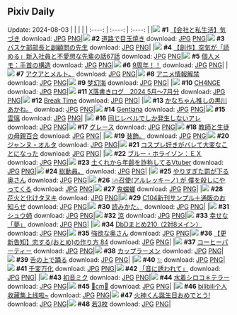 ## Pixiv Daily
Update: 2024-08-03
|      |      |      |
| :----: | :----: | :----: |
|![](https://pixiv.microyu.workers.dev/c/240x480/img-master/img/2024/08/02/12/00/08/121103000_p0_master1200.jpg) **#1** [【会社と私生活】気づき](https://www.pixiv.net/artworks/121103000) download: [JPG](https://pixiv.microyu.workers.dev/img-original/img/2024/08/02/12/00/08/121103000_p0.jpg) [PNG](https://pixiv.microyu.workers.dev/img-original/img/2024/08/02/12/00/08/121103000_p0.png)|![](https://pixiv.microyu.workers.dev/c/240x480/img-master/img/2024/08/02/07/30/01/121098990_p0_master1200.jpg) **#2** [道路で目玉焼き](https://www.pixiv.net/artworks/121098990) download: [JPG](https://pixiv.microyu.workers.dev/img-original/img/2024/08/02/07/30/01/121098990_p0.jpg) [PNG](https://pixiv.microyu.workers.dev/img-original/img/2024/08/02/07/30/01/121098990_p0.png)|![](https://pixiv.microyu.workers.dev/c/240x480/img-master/img/2024/08/01/19/12/00/121081633_p0_master1200.jpg) **#3** [バスケ部部長と副顧問の先生](https://www.pixiv.net/artworks/121081633) download: [JPG](https://pixiv.microyu.workers.dev/img-original/img/2024/08/01/19/12/00/121081633_p0.jpg) [PNG](https://pixiv.microyu.workers.dev/img-original/img/2024/08/01/19/12/00/121081633_p0.png)|
|![](https://pixiv.microyu.workers.dev/c/240x480/img-master/img/2024/08/01/18/42/16/121080829_p0_master1200.jpg) **#4** [【創作】空気が「読める」新入社員と不愛想な先輩の話67話](https://www.pixiv.net/artworks/121080829) download: [JPG](https://pixiv.microyu.workers.dev/img-original/img/2024/08/01/18/42/16/121080829_p0.jpg) [PNG](https://pixiv.microyu.workers.dev/img-original/img/2024/08/01/18/42/16/121080829_p0.png)|![](https://pixiv.microyu.workers.dev/c/240x480/img-master/img/2024/08/01/06/00/05/121068064_p0_master1200.jpg) **#5** [個人メモ：手首の構造](https://www.pixiv.net/artworks/121068064) download: [JPG](https://pixiv.microyu.workers.dev/img-original/img/2024/08/01/06/00/05/121068064_p0.jpg) [PNG](https://pixiv.microyu.workers.dev/img-original/img/2024/08/01/06/00/05/121068064_p0.png)|![](https://pixiv.microyu.workers.dev/c/240x480/img-master/img/2024/08/02/00/00/22/121091331_p0_master1200.jpg) **#6** [9周年！！](https://www.pixiv.net/artworks/121091331) download: [JPG](https://pixiv.microyu.workers.dev/img-original/img/2024/08/02/00/00/22/121091331_p0.jpg) [PNG](https://pixiv.microyu.workers.dev/img-original/img/2024/08/02/00/00/22/121091331_p0.png)|
|![](https://pixiv.microyu.workers.dev/c/240x480/img-master/img/2024/08/02/16/08/49/121107272_p0_master1200.jpg) **#7** [アクアとメルト。](https://www.pixiv.net/artworks/121107272) download: [JPG](https://pixiv.microyu.workers.dev/img-original/img/2024/08/02/16/08/49/121107272_p0.jpg) [PNG](https://pixiv.microyu.workers.dev/img-original/img/2024/08/02/16/08/49/121107272_p0.png)|![](https://pixiv.microyu.workers.dev/c/240x480/img-master/img/2024/08/01/19/26/26/121082015_p0_master1200.jpg) **#8** [アニメ情報解禁](https://www.pixiv.net/artworks/121082015) download: [JPG](https://pixiv.microyu.workers.dev/img-original/img/2024/08/01/19/26/26/121082015_p0.jpg) [PNG](https://pixiv.microyu.workers.dev/img-original/img/2024/08/01/19/26/26/121082015_p0.png)|![](https://pixiv.microyu.workers.dev/c/240x480/img-master/img/2024/08/01/00/00/21/121061188_p0_master1200.jpg) **#9** [梦幻海](https://www.pixiv.net/artworks/121061188) download: [JPG](https://pixiv.microyu.workers.dev/img-original/img/2024/08/01/00/00/21/121061188_p0.jpg) [PNG](https://pixiv.microyu.workers.dev/img-original/img/2024/08/01/00/00/21/121061188_p0.png)|
|![](https://pixiv.microyu.workers.dev/c/240x480/img-master/img/2024/08/01/00/00/47/121061278_p0_master1200.jpg) **#10** [CH4NGE](https://www.pixiv.net/artworks/121061278) download: [JPG](https://pixiv.microyu.workers.dev/img-original/img/2024/08/01/00/00/47/121061278_p0.jpg) [PNG](https://pixiv.microyu.workers.dev/img-original/img/2024/08/01/00/00/47/121061278_p0.png)|![](https://pixiv.microyu.workers.dev/c/240x480/img-master/img/2024/08/01/00/56/58/121063621_p0_master1200.jpg) **#11** [X落書きログ　2024 5月～7月分](https://www.pixiv.net/artworks/121063621) download: [JPG](https://pixiv.microyu.workers.dev/img-original/img/2024/08/01/00/56/58/121063621_p0.jpg) [PNG](https://pixiv.microyu.workers.dev/img-original/img/2024/08/01/00/56/58/121063621_p0.png)|![](https://pixiv.microyu.workers.dev/c/240x480/img-master/img/2024/08/01/00/00/06/121061100_p0_master1200.jpg) **#12** [Break Time](https://www.pixiv.net/artworks/121061100) download: [JPG](https://pixiv.microyu.workers.dev/img-original/img/2024/08/01/00/00/06/121061100_p0.jpg) [PNG](https://pixiv.microyu.workers.dev/img-original/img/2024/08/01/00/00/06/121061100_p0.png)|
|![](https://pixiv.microyu.workers.dev/c/240x480/img-master/img/2024/08/02/15/51/39/121106933_p0_master1200.jpg) **#13** [かなちゃん推しの黒川あかね。](https://www.pixiv.net/artworks/121106933) download: [JPG](https://pixiv.microyu.workers.dev/img-original/img/2024/08/02/15/51/39/121106933_p0.jpg) [PNG](https://pixiv.microyu.workers.dev/img-original/img/2024/08/02/15/51/39/121106933_p0.png)|![](https://pixiv.microyu.workers.dev/c/240x480/img-master/img/2024/08/01/00/00/53/121061301_p0_master1200.jpg) **#14** [Gentiana](https://www.pixiv.net/artworks/121061301) download: [JPG](https://pixiv.microyu.workers.dev/img-original/img/2024/08/01/00/00/53/121061301_p0.jpg) [PNG](https://pixiv.microyu.workers.dev/img-original/img/2024/08/01/00/00/53/121061301_p0.png)|![](https://pixiv.microyu.workers.dev/c/240x480/img-master/img/2024/08/01/00/00/40/121061254_p0_master1200.jpg) **#15** [雲璃](https://www.pixiv.net/artworks/121061254) download: [JPG](https://pixiv.microyu.workers.dev/img-original/img/2024/08/01/00/00/40/121061254_p0.jpg) [PNG](https://pixiv.microyu.workers.dev/img-original/img/2024/08/01/00/00/40/121061254_p0.png)|
|![](https://pixiv.microyu.workers.dev/c/240x480/img-master/img/2024/08/01/00/54/51/121063568_p0_master1200.jpg) **#16** [同じレベルでしか発生しないアレ](https://www.pixiv.net/artworks/121063568) download: [JPG](https://pixiv.microyu.workers.dev/img-original/img/2024/08/01/00/54/51/121063568_p0.jpg) [PNG](https://pixiv.microyu.workers.dev/img-original/img/2024/08/01/00/54/51/121063568_p0.png)|![](https://pixiv.microyu.workers.dev/c/240x480/img-master/img/2024/08/01/00/00/27/121061212_p0_master1200.jpg) **#17** [グレース](https://www.pixiv.net/artworks/121061212) download: [JPG](https://pixiv.microyu.workers.dev/img-original/img/2024/08/01/00/00/27/121061212_p0.jpg) [PNG](https://pixiv.microyu.workers.dev/img-original/img/2024/08/01/00/00/27/121061212_p0.png)|![](https://pixiv.microyu.workers.dev/c/240x480/img-master/img/2024/08/02/20/57/54/121115348_p0_master1200.jpg) **#18** [教師と生徒の母親百合](https://www.pixiv.net/artworks/121115348) download: [JPG](https://pixiv.microyu.workers.dev/img-original/img/2024/08/02/20/57/54/121115348_p0.jpg) [PNG](https://pixiv.microyu.workers.dev/img-original/img/2024/08/02/20/57/54/121115348_p0.png)|
|![](https://pixiv.microyu.workers.dev/c/240x480/img-master/img/2024/08/01/03/48/31/121066730_p0_master1200.jpg) **#19** [装飾。](https://www.pixiv.net/artworks/121066730) download: [JPG](https://pixiv.microyu.workers.dev/img-original/img/2024/08/01/03/48/31/121066730_p0.jpg) [PNG](https://pixiv.microyu.workers.dev/img-original/img/2024/08/01/03/48/31/121066730_p0.png)|![](https://pixiv.microyu.workers.dev/c/240x480/img-master/img/2024/08/01/00/20/17/121062436_p0_master1200.jpg) **#20** [ジャンヌ・オルタ](https://www.pixiv.net/artworks/121062436) download: [JPG](https://pixiv.microyu.workers.dev/img-original/img/2024/08/01/00/20/17/121062436_p0.jpg) [PNG](https://pixiv.microyu.workers.dev/img-original/img/2024/08/01/00/20/17/121062436_p0.png)|![](https://pixiv.microyu.workers.dev/c/240x480/img-master/img/2024/08/02/15/52/14/121106940_p0_master1200.jpg) **#21** [コスプレ好きがバレて大変なことになった](https://www.pixiv.net/artworks/121106940) download: [JPG](https://pixiv.microyu.workers.dev/img-original/img/2024/08/02/15/52/14/121106940_p0.jpg) [PNG](https://pixiv.microyu.workers.dev/img-original/img/2024/08/02/15/52/14/121106940_p0.png)|
|![](https://pixiv.microyu.workers.dev/c/240x480/img-master/img/2024/08/01/13/17/21/121074587_p0_master1200.jpg) **#22** [ブルー・ホライゾン：ＥＸ](https://www.pixiv.net/artworks/121074587) download: [JPG](https://pixiv.microyu.workers.dev/img-original/img/2024/08/01/13/17/21/121074587_p0.jpg) [PNG](https://pixiv.microyu.workers.dev/img-original/img/2024/08/01/13/17/21/121074587_p0.png)|![](https://pixiv.microyu.workers.dev/c/240x480/img-master/img/2024/08/01/21/53/28/121086623_p0_master1200.jpg) **#23** [土くれから年齢を詐称してるVtuber](https://www.pixiv.net/artworks/121086623) download: [JPG](https://pixiv.microyu.workers.dev/img-original/img/2024/08/01/21/53/28/121086623_p0.jpg) [PNG](https://pixiv.microyu.workers.dev/img-original/img/2024/08/01/21/53/28/121086623_p0.png)|![](https://pixiv.microyu.workers.dev/c/240x480/img-master/img/2024/08/02/01/56/52/121094847_p0_master1200.jpg) **#24** [総動員。](https://www.pixiv.net/artworks/121094847) download: [JPG](https://pixiv.microyu.workers.dev/img-original/img/2024/08/02/01/56/52/121094847_p0.jpg) [PNG](https://pixiv.microyu.workers.dev/img-original/img/2024/08/02/01/56/52/121094847_p0.png)|
|![](https://pixiv.microyu.workers.dev/c/240x480/img-master/img/2024/08/01/00/05/08/121061740_p0_master1200.jpg) **#25** [やりすぎた罰が下る奥さん](https://www.pixiv.net/artworks/121061740) download: [JPG](https://pixiv.microyu.workers.dev/img-original/img/2024/08/01/00/05/08/121061740_p0.jpg) [PNG](https://pixiv.microyu.workers.dev/img-original/img/2024/08/01/00/05/08/121061740_p0.png)|![](https://pixiv.microyu.workers.dev/c/240x480/img-master/img/2024/08/01/00/02/01/121061464_p0_master1200.jpg) **#26** [💧🔥召使(アルレッキーノ) が 僕を殺しにやってくる](https://www.pixiv.net/artworks/121061464) download: [JPG](https://pixiv.microyu.workers.dev/img-original/img/2024/08/01/00/02/01/121061464_p0.jpg) [PNG](https://pixiv.microyu.workers.dev/img-original/img/2024/08/01/00/02/01/121061464_p0.png)|![](https://pixiv.microyu.workers.dev/c/240x480/img-master/img/2024/08/01/20/53/08/121084505_p0_master1200.jpg) **#27** [鬼蟷螂](https://www.pixiv.net/artworks/121084505) download: [JPG](https://pixiv.microyu.workers.dev/img-original/img/2024/08/01/20/53/08/121084505_p0.jpg) [PNG](https://pixiv.microyu.workers.dev/img-original/img/2024/08/01/20/53/08/121084505_p0.png)|
|![](https://pixiv.microyu.workers.dev/c/240x480/img-master/img/2024/08/02/00/01/23/121091516_p0_master1200.jpg) **#28** [花火と化けタヌキ](https://www.pixiv.net/artworks/121091516) download: [JPG](https://pixiv.microyu.workers.dev/img-original/img/2024/08/02/00/01/23/121091516_p0.jpg) [PNG](https://pixiv.microyu.workers.dev/img-original/img/2024/08/02/00/01/23/121091516_p0.png)|![](https://pixiv.microyu.workers.dev/c/240x480/img-master/img/2024/08/01/10/30/03/121071852_p0_master1200.jpg) **#29** [C104新刊サンプル＋通販のお知らせ](https://www.pixiv.net/artworks/121071852) download: [JPG](https://pixiv.microyu.workers.dev/img-original/img/2024/08/01/10/30/03/121071852_p0.jpg) [PNG](https://pixiv.microyu.workers.dev/img-original/img/2024/08/01/10/30/03/121071852_p0.png)|![](https://pixiv.microyu.workers.dev/c/240x480/img-master/img/2024/08/03/00/35/36/121107050_p0_master1200.jpg) **#30** [読みかた。](https://www.pixiv.net/artworks/121107050) download: [JPG](https://pixiv.microyu.workers.dev/img-original/img/2024/08/03/00/35/36/121107050_p0.jpg) [PNG](https://pixiv.microyu.workers.dev/img-original/img/2024/08/03/00/35/36/121107050_p0.png)|
|![](https://pixiv.microyu.workers.dev/c/240x480/img-master/img/2024/08/01/17/16/48/121078750_p0_master1200.jpg) **#31** [シュウ姉](https://www.pixiv.net/artworks/121078750) download: [JPG](https://pixiv.microyu.workers.dev/img-original/img/2024/08/01/17/16/48/121078750_p0.jpg) [PNG](https://pixiv.microyu.workers.dev/img-original/img/2024/08/01/17/16/48/121078750_p0.png)|![](https://pixiv.microyu.workers.dev/c/240x480/img-master/img/2024/08/01/00/00/33/121061235_p0_master1200.jpg) **#32** [涼](https://www.pixiv.net/artworks/121061235) download: [JPG](https://pixiv.microyu.workers.dev/img-original/img/2024/08/01/00/00/33/121061235_p0.jpg) [PNG](https://pixiv.microyu.workers.dev/img-original/img/2024/08/01/00/00/33/121061235_p0.png)|![](https://pixiv.microyu.workers.dev/c/240x480/img-master/img/2024/08/01/00/00/48/121061284_p0_master1200.jpg) **#33** [幸せな「夢」](https://www.pixiv.net/artworks/121061284) download: [JPG](https://pixiv.microyu.workers.dev/img-original/img/2024/08/01/00/00/48/121061284_p0.jpg) [PNG](https://pixiv.microyu.workers.dev/img-original/img/2024/08/01/00/00/48/121061284_p0.png)|
|![](https://pixiv.microyu.workers.dev/c/240x480/img-master/img/2024/08/02/00/32/45/121092854_p0_master1200.jpg) **#34** [DbDまとめ210（2対8メイン）](https://www.pixiv.net/artworks/121092854) download: [JPG](https://pixiv.microyu.workers.dev/img-original/img/2024/08/02/00/32/45/121092854_p0.jpg) [PNG](https://pixiv.microyu.workers.dev/img-original/img/2024/08/02/00/32/45/121092854_p0.png)|![](https://pixiv.microyu.workers.dev/c/240x480/img-master/img/2024/08/02/00/05/03/121091788_p0_master1200.jpg) **#35** [強欲な奥さん](https://www.pixiv.net/artworks/121091788) download: [JPG](https://pixiv.microyu.workers.dev/img-original/img/2024/08/02/00/05/03/121091788_p0.jpg) [PNG](https://pixiv.microyu.workers.dev/img-original/img/2024/08/02/00/05/03/121091788_p0.png)|![](https://pixiv.microyu.workers.dev/c/240x480/img-master/img/2024/08/02/12/18/58/121103428_p0_master1200.jpg) **#36** [【更新告知】恋する(おとめ)の作り方 84](https://www.pixiv.net/artworks/121103428) download: [JPG](https://pixiv.microyu.workers.dev/img-original/img/2024/08/02/12/18/58/121103428_p0.jpg) [PNG](https://pixiv.microyu.workers.dev/img-original/img/2024/08/02/12/18/58/121103428_p0.png)|
|![](https://pixiv.microyu.workers.dev/c/240x480/img-master/img/2024/08/02/20/30/04/121114423_p0_master1200.jpg) **#37** [コーヒーパーティー](https://www.pixiv.net/artworks/121114423) download: [JPG](https://pixiv.microyu.workers.dev/img-original/img/2024/08/02/20/30/04/121114423_p0.jpg) [PNG](https://pixiv.microyu.workers.dev/img-original/img/2024/08/02/20/30/04/121114423_p0.png)|![](https://pixiv.microyu.workers.dev/c/240x480/img-master/img/2024/08/01/22/07/39/121087229_p0_master1200.jpg) **#38** [カップラーメン](https://www.pixiv.net/artworks/121087229) download: [JPG](https://pixiv.microyu.workers.dev/img-original/img/2024/08/01/22/07/39/121087229_p0.jpg) [PNG](https://pixiv.microyu.workers.dev/img-original/img/2024/08/01/22/07/39/121087229_p0.png)|![](https://pixiv.microyu.workers.dev/c/240x480/img-master/img/2024/08/02/07/06/57/121098717_p0_master1200.jpg) **#39** [舌の上で踊る](https://www.pixiv.net/artworks/121098717) download: [JPG](https://pixiv.microyu.workers.dev/img-original/img/2024/08/02/07/06/57/121098717_p0.jpg) [PNG](https://pixiv.microyu.workers.dev/img-original/img/2024/08/02/07/06/57/121098717_p0.png)|
|![](https://pixiv.microyu.workers.dev/c/240x480/img-master/img/2024/08/01/00/19/22/121062405_p0_master1200.jpg) **#40** [✨](https://www.pixiv.net/artworks/121062405) download: [JPG](https://pixiv.microyu.workers.dev/img-original/img/2024/08/01/00/19/22/121062405_p0.jpg) [PNG](https://pixiv.microyu.workers.dev/img-original/img/2024/08/01/00/19/22/121062405_p0.png)|![](https://pixiv.microyu.workers.dev/c/240x480/img-master/img/2024/08/02/11/29/04/121102472_p0_master1200.jpg) **#41** [千変万化](https://www.pixiv.net/artworks/121102472) download: [JPG](https://pixiv.microyu.workers.dev/img-original/img/2024/08/02/11/29/04/121102472_p0.jpg) [PNG](https://pixiv.microyu.workers.dev/img-original/img/2024/08/02/11/29/04/121102472_p0.png)|![](https://pixiv.microyu.workers.dev/c/240x480/img-master/img/2024/08/01/00/00/53/121061303_p0_master1200.jpg) **#42** [「音に誘われて」](https://www.pixiv.net/artworks/121061303) download: [JPG](https://pixiv.microyu.workers.dev/img-original/img/2024/08/01/00/00/53/121061303_p0.jpg) [PNG](https://pixiv.microyu.workers.dev/img-original/img/2024/08/01/00/00/53/121061303_p0.png)|
|![](https://pixiv.microyu.workers.dev/c/240x480/img-master/img/2024/08/01/10/09/22/121071575_p0_master1200.jpg) **#43** [初音ミク](https://www.pixiv.net/artworks/121071575) download: [JPG](https://pixiv.microyu.workers.dev/img-original/img/2024/08/01/10/09/22/121071575_p0.jpg) [PNG](https://pixiv.microyu.workers.dev/img-original/img/2024/08/01/10/09/22/121071575_p0.png)|![](https://pixiv.microyu.workers.dev/c/240x480/img-master/img/2024/08/01/00/03/20/121061599_p0_master1200.jpg) **#44** [水着シロコ＊テラー](https://www.pixiv.net/artworks/121061599) download: [JPG](https://pixiv.microyu.workers.dev/img-original/img/2024/08/01/00/03/20/121061599_p0.jpg) [PNG](https://pixiv.microyu.workers.dev/img-original/img/2024/08/01/00/03/20/121061599_p0.png)|![](https://pixiv.microyu.workers.dev/c/240x480/img-master/img/2024/08/01/21/49/28/121086496_p0_master1200.jpg) **#45** [🦋cm🦋](https://www.pixiv.net/artworks/121086496) download: [JPG](https://pixiv.microyu.workers.dev/img-original/img/2024/08/01/21/49/28/121086496_p0.jpg) [PNG](https://pixiv.microyu.workers.dev/img-original/img/2024/08/01/21/49/28/121086496_p0.png)|
|![](https://pixiv.microyu.workers.dev/c/240x480/img-master/img/2024/08/01/15/02/16/121076008_p0_master1200.jpg) **#46** [bilibili个人收藏集上线啦~](https://www.pixiv.net/artworks/121076008) download: [JPG](https://pixiv.microyu.workers.dev/img-original/img/2024/08/01/15/02/16/121076008_p0.jpg) [PNG](https://pixiv.microyu.workers.dev/img-original/img/2024/08/01/15/02/16/121076008_p0.png)|![](https://pixiv.microyu.workers.dev/c/240x480/img-master/img/2024/08/02/00/05/32/121091820_p0_master1200.jpg) **#47** [火神くん誕生日おめでとう!](https://www.pixiv.net/artworks/121091820) download: [JPG](https://pixiv.microyu.workers.dev/img-original/img/2024/08/02/00/05/32/121091820_p0.jpg) [PNG](https://pixiv.microyu.workers.dev/img-original/img/2024/08/02/00/05/32/121091820_p0.png)|![](https://pixiv.microyu.workers.dev/c/240x480/img-master/img/2024/08/02/00/24/22/121092531_p0_master1200.jpg) **#48** [若3枚](https://www.pixiv.net/artworks/121092531) download: [JPG](https://pixiv.microyu.workers.dev/img-original/img/2024/08/02/00/24/22/121092531_p0.jpg) [PNG](https://pixiv.microyu.workers.dev/img-original/img/2024/08/02/00/24/22/121092531_p0.png)|
